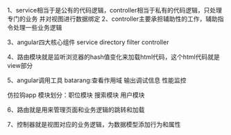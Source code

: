 1、service相当于是公有的代码逻辑，controller相当于私有的代码逻辑，只处理专门的业务
   并对视图进行数据绑定
2、controller主要承担辅助性的工作，辅助指令处理一些业务逻辑

3、angular四大核心组件 service directory filter controller

4、路由模块就是监听浏览器的hash值变化来加载html代码，这个html代码就是view部分

5、angular调用工具 batarang:查看作用域 输出调试信息 性能监控

仿拉钩app  模块划分：职位模块  搜索模块 用户模块

6、路由就是用来管理页面和业务逻辑的跳转和加载

7、控制器就是视图对应的业务逻辑，为数据模型添加行为和属性